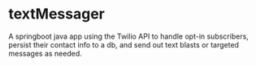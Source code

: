# textMessager
A springboot java app using the Twilio API to handle opt-in subscribers, persist their contact info to a db, and send out text blasts or targeted messages as needed.  
